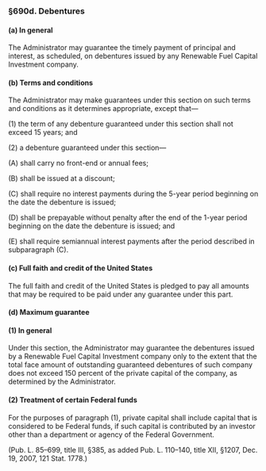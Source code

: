 ### §690d. Debentures ###

#### (a) In general ####

The Administrator may guarantee the timely payment of principal and interest, as scheduled, on debentures issued by any Renewable Fuel Capital Investment company.

#### (b) Terms and conditions ####

The Administrator may make guarantees under this section on such terms and conditions as it determines appropriate, except that—

(1) the term of any debenture guaranteed under this section shall not exceed 15 years; and

(2) a debenture guaranteed under this section—

(A) shall carry no front-end or annual fees;

(B) shall be issued at a discount;

(C) shall require no interest payments during the 5-year period beginning on the date the debenture is issued;

(D) shall be prepayable without penalty after the end of the 1-year period beginning on the date the debenture is issued; and

(E) shall require semiannual interest payments after the period described in subparagraph (C).

#### (c) Full faith and credit of the United States ####

The full faith and credit of the United States is pledged to pay all amounts that may be required to be paid under any guarantee under this part.

#### (d) Maximum guarantee ####

#### (1) In general ####

Under this section, the Administrator may guarantee the debentures issued by a Renewable Fuel Capital Investment company only to the extent that the total face amount of outstanding guaranteed debentures of such company does not exceed 150 percent of the private capital of the company, as determined by the Administrator.

#### (2) Treatment of certain Federal funds ####

For the purposes of paragraph (1), private capital shall include capital that is considered to be Federal funds, if such capital is contributed by an investor other than a department or agency of the Federal Government.

(Pub. L. 85–699, title III, §385, as added Pub. L. 110–140, title XII, §1207, Dec. 19, 2007, 121 Stat. 1778.)